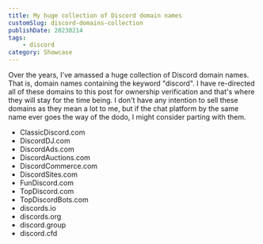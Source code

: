 ```yaml
---
title: My huge collection of Discord domain names
customSlug: discord-domains-collection
publishDate: 20230214
tags:
    - discord
category: Showcase
---
```

Over the years, I've amassed a huge collection of Discord domain names. That is, domain names containing the keyword "discord".
I have re-directed all of these domains to this post for ownership verification and that's where they will stay for the time being. I don't have any intention to sell these domains as they mean a lot to me, but if the chat platform by the same name ever goes the way of the dodo, I might consider parting with them.

- ClassicDiscord.com
- DiscordDJ.com
- DiscordAds.com
- DiscordAuctions.com
- DiscordCommerce.com
- DiscordSites.com
- FunDiscord.com
- TopDiscord.com
- TopDiscordBots.com
- discords.io
- discords.org
- discord.group
- discord.cfd